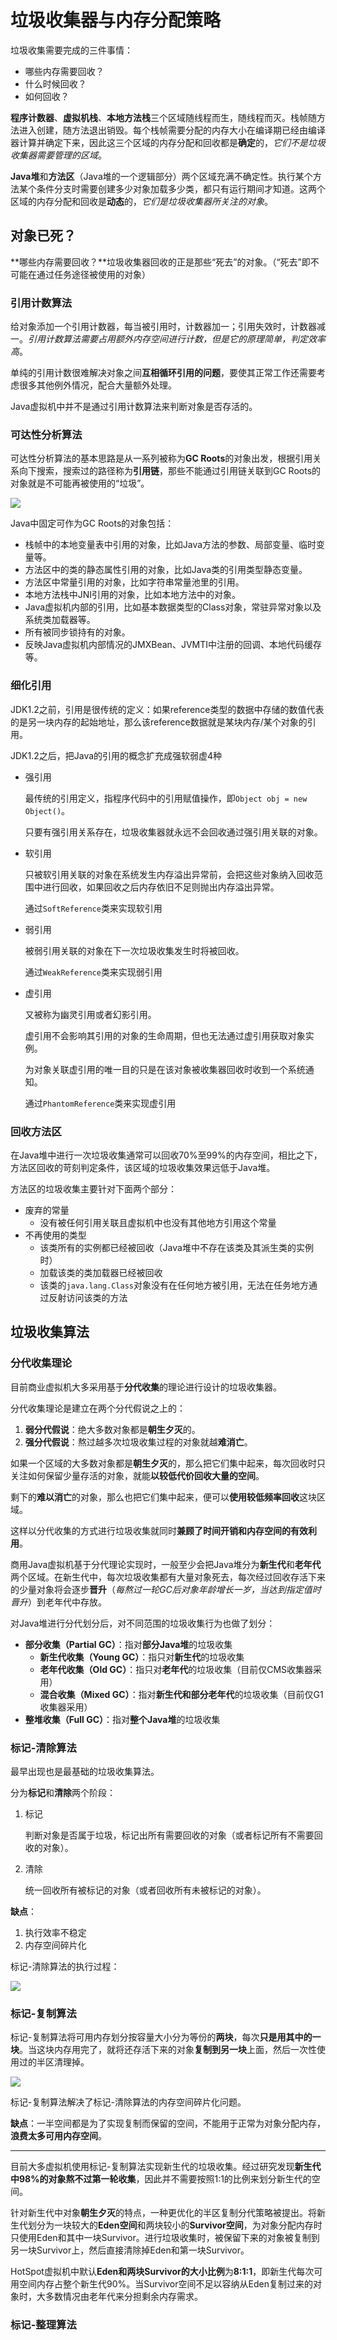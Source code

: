 # 垃圾收集器与内存分配策略

垃圾收集需要完成的三件事情：

+ 哪些内存需要回收？
+ 什么时候回收？
+ 如何回收？

**程序计数器**、**虚拟机栈**、**本地方法栈**三个区域随线程而生，随线程而灭。栈帧随方法进入创建，随方法退出销毁。每个栈帧需要分配的内存大小在编译期已经由编译器计算并确定下来，因此这三个区域的内存分配和回收都是**确定**的，*它们不是垃圾收集器需要管理的区域*。

**Java堆**和**方法区**（Java堆的一个逻辑部分）两个区域充满不确定性。执行某个方法某个条件分支时需要创建多少对象加载多少类，都只有运行期间才知道。这两个区域的内存分配和回收是**动态**的，*它们是垃圾收集器所关注的对象*。

## 对象已死？

**哪些内存需要回收？**垃圾收集器回收的正是那些“死去”的对象。（“死去”即不可能在通过任务途径被使用的对象）

### 引用计数算法

给对象添加一个引用计数器，每当被引用时，计数器加一；引用失效时，计数器减一。*引用计数算法需要占用额外内存空间进行计数，但是它的原理简单，判定效率高*。

单纯的引用计数很难解决对象之间**互相循环引用的问题**，要使其正常工作还需要考虑很多其他例外情况，配合大量额外处理。

Java虚拟机中并不是通过引用计数算法来判断对象是否存活的。

### 可达性分析算法

可达性分析算法的基本思路是从一系列被称为**GC Roots**的对象出发，根据引用关系向下搜索，搜索过的路径称为**引用链**，那些不能通过引用链关联到GC Roots的对象就是不可能再被使用的“垃圾”。

![](image/image-5.png)

Java中固定可作为GC Roots的对象包括：

+ 栈帧中的本地变量表中引用的对象，比如Java方法的参数、局部变量、临时变量等。
+ 方法区中的类的静态属性引用的对象，比如Java类的引用类型静态变量。
+ 方法区中常量引用的对象，比如字符串常量池里的引用。
+ 本地方法栈中JNI引用的对象，比如本地方法中的对象。
+ Java虚拟机内部的引用，比如基本数据类型的Class对象，常驻异常对象以及系统类加载器等。
+ 所有被同步锁持有的对象。
+ 反映Java虚拟机内部情况的JMXBean、JVMTI中注册的回调、本地代码缓存等。

### 细化引用

JDK1.2之前，引用是很传统的定义：如果reference类型的数据中存储的数值代表的是另一块内存的起始地址，那么该reference数据就是某块内存/某个对象的引用。

JDK1.2之后，把Java的引用的概念扩充成强软弱虚4种

+ 强引用

  最传统的引用定义，指程序代码中的引用赋值操作，即`Object obj = new Object()`。

  只要有强引用关系存在，垃圾收集器就永远不会回收通过强引用关联的对象。

+ 软引用

  只被软引用关联的对象在系统发生内存溢出异常前，会把这些对象纳入回收范围中进行回收，如果回收之后内存依旧不足则抛出内存溢出异常。

  通过`SoftReference`类来实现软引用

+ 弱引用

  被弱引用关联的对象在下一次垃圾收集发生时将被回收。

  通过`WeakReference`类来实现弱引用

+ 虚引用

  又被称为幽灵引用或者幻影引用。

  虚引用不会影响其引用的对象的生命周期，但也无法通过虚引用获取对象实例。

  为对象关联虚引用的唯一目的只是在该对象被收集器回收时收到一个系统通知。

  通过`PhantomReference`类来实现虚引用

### 回收方法区

在Java堆中进行一次垃圾收集通常可以回收70%至99%的内存空间，相比之下，方法区回收的苛刻判定条件，该区域的垃圾收集效果远低于Java堆。

方法区的垃圾收集主要针对下面两个部分：

+ 废弃的常量
  + 没有被任何引用关联且虚拟机中也没有其他地方引用这个常量
+ 不再使用的类型
  + 该类所有的实例都已经被回收（Java堆中不存在该类及其派生类的实例时）
  + 加载该类的类加载器已经被回收
  + 该类的`java.lang.Class`对象没有在任何地方被引用，无法在任务地方通过反射访问该类的方法

## 垃圾收集算法

### 分代收集理论

目前商业虚拟机大多采用基于**分代收集**的理论进行设计的垃圾收集器。

分代收集理论是建立在两个分代假说之上的：

1. **弱分代假说**：绝大多数对象都是**朝生夕灭**的。
2. **强分代假说**：熬过越多次垃圾收集过程的对象就越**难消亡**。

如果一个区域的大多数对象都是**朝生夕灭**的，那么把它们集中起来，每次回收时只关注如何保留少量存活的对象，就能**以较低代价回收大量的空间**。

剩下的**难以消亡**的对象，那么也把它们集中起来，便可以**使用较低频率回收**这块区域。

这样以分代收集的方式进行垃圾收集就同时**兼顾了时间开销和内存空间的有效利用**。

商用Java虚拟机基于分代理论实现时，一般至少会把Java堆分为**新生代**和**老年代**两个区域。在新生代中，每次垃圾收集都有大量对象死去，每次经过回收存活下来的少量对象将会逐步**晋升**（*每熬过一轮GC后对象年龄增长一岁，当达到指定值时晋升*）到老年代中存放。

对Java堆进行分代划分后，对不同范围的垃圾收集行为也做了划分：

+ **部分收集（Partial GC）**：指对**部分Java堆**的垃圾收集
  + **新生代收集（Young GC）**：指只对**新生代**的垃圾收集
  + **老年代收集（Old GC）**：指只对**老年代**的垃圾收集（目前仅CMS收集器采用）
  + **混合收集（Mixed GC）**：指对**新生代和部分老年代**的垃圾收集（目前仅G1收集器采用）
+ **整堆收集（Full GC）**：指对**整个Java堆**的垃圾收集

### 标记-清除算法

最早出现也是最基础的垃圾收集算法。

分为**标记**和**清除**两个阶段：

1. 标记
   
   判断对象是否属于垃圾，标记出所有需要回收的对象（或者标记所有不需要回收的对象）。

2. 清除
   
   统一回收所有被标记的对象（或者回收所有未被标记的对象）。

**缺点**：

1. 执行效率不稳定
2. 内存空间碎片化

标记-清除算法的执行过程：

![](image/image-6.png)

### 标记-复制算法

标记-复制算法将可用内存划分按容量大小分为等份的**两块**，每次**只是用其中的一块**。当这块内存用完了，就将还存活下来的对象**复制到另一块**上面，然后一次性使用过的半区清理掉。

![](image/image-7.png)

标记-复制算法解决了标记-清除算法的内存空间碎片化问题。

**缺点**：一半空间都是为了实现复制而保留的空间，不能用于正常为对象分配内存，**浪费太多可用内存空间**。

---

目前大多虚拟机使用标记-复制算法实现新生代的垃圾收集。经过研究发现**新生代中98%的对象熬不过第一轮收集**，因此并不需要按照1:1的比例来划分新生代的空间。

针对新生代中对象**朝生夕灭**的特点，一种更优化的半区复制分代策略被提出。将新生代划分为一块较大的**Eden空间**和两块较小的**Survivor空间**，为对象分配内存时只使用Eden和其中一块Survivor。进行垃圾收集时，被保留下来的对象被复制到另一块Survivor上，然后直接清除掉Eden和第一块Survivor。

HotSpot虚拟机中默认**Eden和两块Survivor的大小比例**为**8:1:1**，即新生代每次可用空间内存占整个新生代90%。当Survivor空间不足以容纳从Eden复制过来的对象时，大多数情况由老年代来分担剩余内存需求。

### 标记-整理算法
